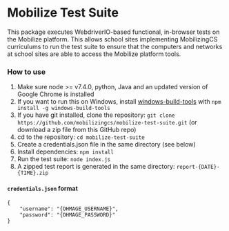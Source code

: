 # Mobilize Test Suite

This package executes WebdriverIO-based functional, in-browser tests on the Mobilize platform. This allows school sites implementing MobilizingCS curriculums to run the test suite to ensure that the computers and networks at school sites are able to access the Mobilize platform tools.

### How to use

1. Make sure node >= v7.4.0, python, Java and an updated version of Google Chrome is installed
2. If you want to run this on Windows, install [windows-build-tools](https://github.com/felixrieseberg/windows-build-tools) with `npm install -g windows-build-tools`
3. If you have git installed, clone the repository: `git clone https://github.com/mobilizingcs/mobilize-test-suite.git` (or download a zip file from this GitHub repo)
4. cd to the repository: `cd mobilize-test-suite`
5. Create a credentials.json file in the same directory (see below)
6. Install dependencies: `npm install`
7. Run the test suite: `node index.js`
8. A zipped test report is generated in the same directory: `report-{DATE}-{TIME}.zip`

#### `credentials.json` format
```
{
	"username": "{OHMAGE_USERNAME}",
	"password": "{OHMAGE_PASSWORD}"
}
```